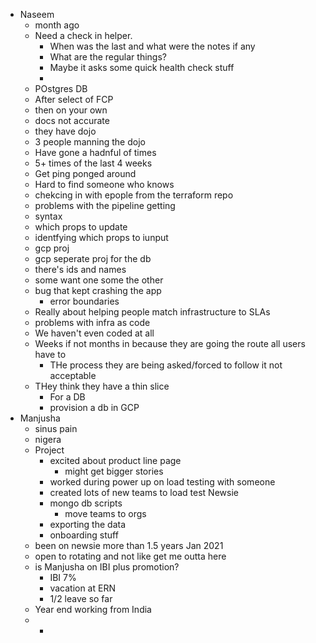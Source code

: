 - Naseem
	- month ago
	- Need a check in helper.
		- When was the last and what were the notes if any
		- What are the regular things?
		- Maybe it asks some quick health check stuff
		-
	- POstgres DB
	- After select of FCP
	- then on your own
	- docs not accurate
	- they have dojo
	- 3 people manning the dojo
	- Have gone a hadnful of times
	- 5+ times of the last 4 weeks
	- Get ping ponged around
	- Hard to find someone who knows
	- chekcing in with epople from the terraform repo
	- problems with the pipeline getting
	- syntax
	- which props to update
	- identfying which props to iunput
	- gcp proj
	- gcp seperate proj for the db
	- there's ids and names
	- some want one some the other
	- bug that kept crashing the app
		- error boundaries
	- Really about helping people match infrastructure to SLAs
	- problems with infra as code
	- We haven't even coded at all
	- Weeks if not months in because they are going the route all users have to
		- THe process they are being asked/forced to follow it not acceptable
	- THey think they have a thin slice
		- For a DB
		- provision a db in GCP
- Manjusha
	- sinus pain
	- nigera
	- Project
		- excited about product line page
			- might get bigger stories
		- worked during power up on load testing with someone
		- created lots of new teams to load test Newsie
		- mongo db scripts
			- move teams to orgs
		- exporting the data
		- onboarding stuff
	- been on newsie more than 1.5 years Jan 2021
	- open to rotating and not like get me outta here
	- is Manjusha on IBI plus promotion?
		- IBI 7%
		- vacation at ERN
		- 1/2 leave so far
	- Year end working from India
	-
		-